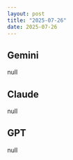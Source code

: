 ```yaml
---
layout: post
title: "2025-07-26"
date: 2025-07-26
---
```


## Gemini

null

## Claude

null

## GPT

null
